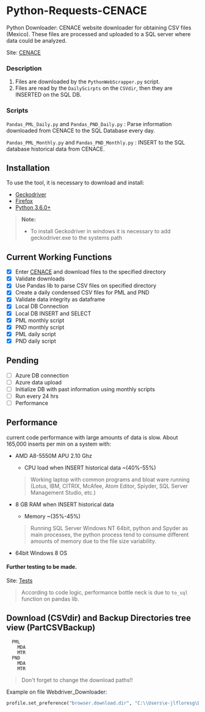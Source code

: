 # Python-Requests-CENACE

Python Downloader: CENACE website downloader for obtaining CSV files (Mexico). These files are processed and uploaded to a SQL server where data could be analyzed.

Site: [CENACE](http://www.cenace.gob.mx/SIM/VISTA/REPORTES/PreEnergiaSisMEM.aspx)


### Description
1. Files are downloaded by the `PythonWebScrapper.py` script.
2. Files are read by the `DailyScirpts` on the `CSVdir`, then they are INSERTED on the SQL DB.

### Scripts
`Pandas_PML_Daily.py` and `Pandas_PND_Daily.py` : Parse information downloaded from CENACE to the SQL Database every day.

`Pandas_PML_Monthly.py` and `Pandas_PND_Monthly.py` : INSERT to the SQL database historical data from CENACE.


## Installation
To use the tool, it is necessary to download and install:
-  [Geckodriver](https://github.com/mozilla/geckodriver/releases)
-  [Firefox](https://www.mozilla.org/en-US/firefox/new/)
-  [Python  3.6.0+](https://www.python.org/downloads/)

> **Note:**
> - To install Geckodriver in windows it is necessary to add geckodriver.exe to the systems path  

## Current Working Functions
- [x] Enter [CENACE](http://www.cenace.gob.mx/SIM/VISTA/REPORTES/PreEnergiaSisMEM.aspx) and download files to the specified directory
- [x] Validate downloads
- [x] Use Pandas lib to parse CSV files on specified directory
- [x] Create a daily condensed CSV files for PML and PND
- [x] Validate data integrity as dataframe
- [x] Local DB Connection
- [x] Local DB INSERT and SELECT
- [x] PML monthly script
- [x] PND monthly script
- [x] PML daily script
- [x] PND daily script

## Pending
- [ ] Azure DB connection
- [ ] Azure data upload
- [ ] Initialize DB with past information using monthly scripts
- [ ] Run every 24 hrs
- [ ] Performance

## Performance
current code performance with large amounts of data is slow.
About 165,000 inserts per min on a system with:
  - AMD A8-5550M APU 2.10 Ghz
    - CPU load when INSERT historical data ~(40%-55%)
    >  Working laptop with common programs and bloat ware running (Lotus, IBM, CITRIX, McAfee, Atom Editor, Spiyder, SQL Server Management Studio, etc.)

  - 8 GB RAM when INSERT historical data
    -   Memory ~(35%-45%)
    > Running SQL Server Windows NT 64bit, python and Spyder as main processes, the python process tend to consume different amounts of memory due to the file size variability.

  - 64bit Windows 8 OS


#### Further testing to be made.
Site: [Tests](PythonTool/TestRuns/)
> According to code logic, performance bottle neck is due to `to_sql` function on pandas lib.

## Download (CSVdir) and Backup Directories tree view (PartCSVBackup)
```
  PML
    MDA
    MTR
  PND
    MDA
    MTR
```

> Don't forget to change the download paths!!

 Example on file Webdriver_Downloader:
``` python
profile.set_preference("browser.download.dir", "C:\\Users\e-jlfloresg\Desktop\Python-Requests-CENACE\SELENIUM\test downloads\PML\MTR")
```
